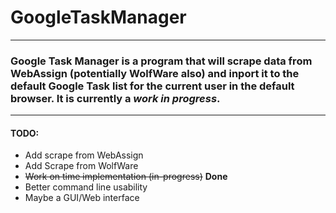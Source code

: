 # GoogleTaskManager

------------------------------------------

### Google Task Manager is a program that will scrape data from WebAssign (potentially WolfWare also) and inport it to the default Google Task list for the current user in the default browser. It is currently a *work in progress*.

------------------------------------------

#### TODO:
+ Add scrape from WebAssign
+ Add Scrape from WolfWare
+ ~~Work on time implementation (in-progress)~~ **Done**
+ Better command line usability
+ Maybe a GUI/Web interface
